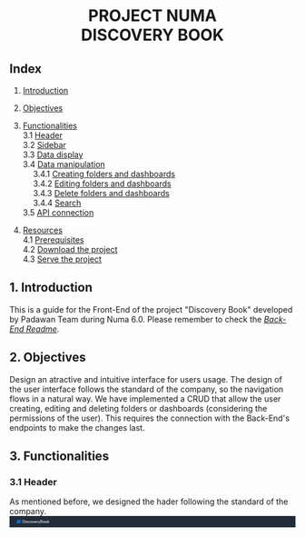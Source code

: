 <div align="center">
<h1> PROJECT NUMA <br>
DISCOVERY BOOK</h1>
</div>

## Index
1. [Introduction](#introduction)  
2. [Objectives](#objectives)  
3. [Functionalities](#funcs)  
        3.1 [Header](#header)  
        3.2 [Sidebar](#sidebar)  
        3.3 [Data display](#data)  
        3.4 [Data manipulation](#manipulation)  
        &emsp; 3.4.1 [Creating folders and dashboards](#create)  
        &emsp; 3.4.2 [Editing folders and dashboards](#edit)  
        &emsp; 3.4.3 [Delete folders and dashboards](#delete)  
        &emsp; 3.4.4 [Search](#search)  
        3.5 [API connection](#api)

4. [Resources](#resources)  
        4.1 [Prerequisites](#prerequisites)  
        4.2 [Download the project](#download)  
        4.3 [Serve the project](#serve)  


<a name="introduction"></a>
## **1. Introduction**
This is a guide for the Front-End of the project "Discovery Book" developed by Padawan Team during Numa 6.0. Please remember to check the [*Back-End Readme*](https://www.google.es).

<a name="objectives"></a>
## **2. Objectives**
Design an atractive and intuitive interface for users usage. The design of the user interface follows the standard of the company, so the navigation flows in a natural way. We have implemented a CRUD that allow the user creating, editing and deleting folders or dashboards (considering the permissions of the user). This requires the connection with the Back-End's endpoints to make the changes last.

<a name="funcs"></a>
## **3. Functionalities**

<a name="header"></a>
### **3.1 Header**
As mentioned before, we designed the hader following the standard of the company.
![header](/img/header.png "Web header")


<a name=""></a>


<a name=""></a>


<a name=""></a>
<a name=""></a>
<a name=""></a>
<a name=""></a>


